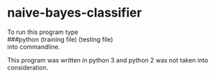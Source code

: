 # naive-bayes-classifier

To run this program type  
  ###python (training file) (testing file)  
into commandline. 

This program was written in python 3 and python 2 was not taken into consideration.
